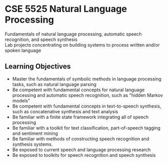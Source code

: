 # CSE 5525 Natural Language Processing
Fundamentals of natural language processing, automatic speech recognition, and speech synthesis\
Lab projects concentrating on building systems to process written and/or spoken language

## Learning Objectives
- Master the fundamentals of symbolic methods in language processing tasks, such as natural language parsing
- Be competent with fundamental concepts for natural language processing and automatic speech recognition, such as "hidden Markov models"
- Be competent with fundamental concepts in text-to-speech synthesis, such as concatenative synthesis and text analysis
- Be familiar with a finite state framework integrating all of speech processing
- Be familiar with a toolkit for text classification, part-of-speech tagging and sentiment mining
- Be familiar with methods of constructing speech recognition and synthesis systems.
- Be exposed to current speech and language processing research
- Be exposed to toolkits for speech recognition and speech synthesis
